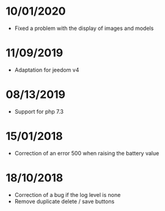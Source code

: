 # 10/01/2020

- Fixed a problem with the display of images and models

# 11/09/2019

- Adaptation for jeedom v4

# 08/13/2019

- Support for php 7.3

# 15/01/2018

- Correction of an error 500 when raising the battery value

# 18/10/2018

- Correction of a bug if the log level is none
- Remove duplicate delete / save buttons
